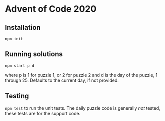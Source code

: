 # Advent of Code 2020



## Installation

`npm init`


## Running solutions

`npm start p d`

where p is 1 for puzzle 1, or 2 for puzzle 2
and d is the day of the puzzle, 1 through 25. Defaults to the current day, if not provided.


## Testing

`npm test` to run the unit tests. The daily puzzle code is generally _not_ tested, these tests are for the
support code.
